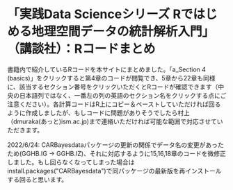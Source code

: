 # 「実践Data Scienceシリーズ Rではじめる地理空間データの統計解析入門」（講談社）：Rコードまとめ
書籍内で紹介しているRコードを本サイトにまとめました。「a_Section 4 (basics)」をクリックすると第4章のコードが閲覧でき、5章から22章も同様に、該当するセクション番号をクリックいただくとRコードが確認できます（中央の日本語列ではなく、一番左の列の英語のセクション名をクリックする点にご注意ください）。各計算コードはR上にコピー＆ペーストしていただければ回るように作成しましたが、もしコードに問題がありそうでしたら村上（dmuraka(あっと)ism.ac.jp)まで連絡いただければ可能な範囲で対応させていただきます。 

2022/6/24: CARBayesdataパッケージの更新の関係でデータ名の変更があったため(GGHB.IG -> GGHB.IZ)、それに対応するように15,16,18章のコードを微修正しました。もし回らなくなってしまった場合はinstall.packages("CARBayesdata")で同パッケージの最新版を再インストールする回ると思います。
